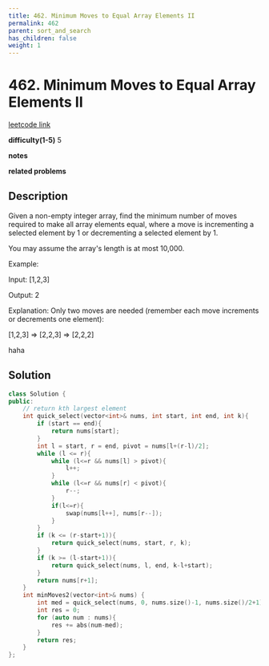 ```yaml
---
title: 462. Minimum Moves to Equal Array Elements II
permalink: 462
parent: sort_and_search
has_children: false
weight: 1
---
```

# 462. Minimum Moves to Equal Array Elements II
[leetcode link](https://leetcode.com/problems/minimum-moves-to-equal-array-elements-ii/)

**difficulty(1-5)** 
5

**notes**   

**related problems**


## Description
Given a non-empty integer array, find the minimum number of moves required to make all array elements equal, where a move is incrementing a selected element by 1 or decrementing a selected element by 1.

You may assume the array's length is at most 10,000.

Example:

Input:
[1,2,3]

Output:
2

Explanation:
Only two moves are needed (remember each move increments or decrements one element):

[1,2,3]  =>  [2,2,3]  =>  [2,2,2]

haha

## Solution

```c++
class Solution {
public:
    // return kth largest element
    int quick_select(vector<int>& nums, int start, int end, int k){
        if (start == end){
            return nums[start];
        }
        int l = start, r = end, pivot = nums[l+(r-l)/2];
        while (l <= r){
            while (l<=r && nums[l] > pivot){
                l++;
            }
            while (l<=r && nums[r] < pivot){
                r--;
            }
            if(l<=r){
                swap(nums[l++], nums[r--]);
            }
        }
        if (k <= (r-start+1)){
            return quick_select(nums, start, r, k);
        }
        if (k >= (l-start+1)){
            return quick_select(nums, l, end, k-l+start);
        }
        return nums[r+1];
    }
    int minMoves2(vector<int>& nums) {
        int med = quick_select(nums, 0, nums.size()-1, nums.size()/2+1);
        int res = 0;
        for (auto num : nums){
            res += abs(num-med);
        }
        return res;
    }
};
```



